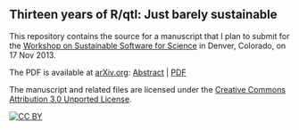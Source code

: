 ## Thirteen years of R/qtl: Just barely sustainable

This repository contains the source for a manuscript that I plan to submit for the
[Workshop on Sustainable Software for Science](http://wssspe.researchcomputing.org.uk/cfp/)
in Denver, Colorado, on 17 Nov 2013.

The PDF is available at [arXiv.org](http://arXiv.org):
[Abstract](http://arxiv.org/abs/1309.1192) | [PDF](http://arxiv.org/pdf/1309.1192v1)

The manuscript and related files are licensed under the
[Creative Commons Attribution 3.0 Unported License](http://creativecommons.org/licenses/by/3.0/).

[![CC BY](http://i.creativecommons.org/l/by/3.0/88x31.png)](http://creativecommons.org/licenses/by/3.0/)

